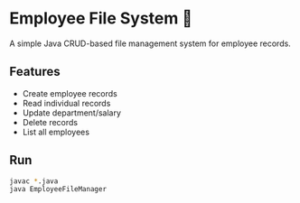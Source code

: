 # Employee File System 📁

A simple Java CRUD-based file management system for employee records.

## Features
- Create employee records
- Read individual records
- Update department/salary
- Delete records
- List all employees

## Run
```bash
javac *.java
java EmployeeFileManager
